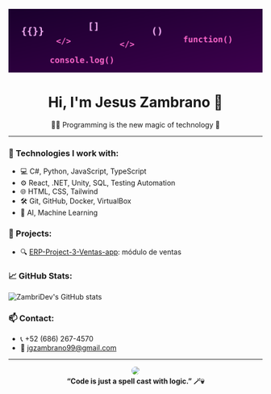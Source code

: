 <p align="center">
  <img src="https://raw.githubusercontent.com/ZambriDev/ZambriDev/main/panoramic_magic_banner.svg" alt="Magic Panorama"/>
</p>

<h1 align="center">Hi, I'm Jesus Zambrano 👋</h1>
<p align="center">🧙‍♂️ Programming is the new magic of technology 🔮</p>

---

### 🧰 Technologies I work with:
- 💻 C#, Python, JavaScript, TypeScript
- ⚙️ React, .NET, Unity, SQL, Testing Automation
- 🌐 HTML, CSS, Tailwind
- 🛠️ Git, GitHub, Docker, VirtualBox
- 🧠 AI, Machine Learning

### 🚀 Projects:
- 🔍 [ERP-Project-3-Ventas-app](https://github.com/ZambriDev/ERP-Project-3-Ventas-app): módulo de ventas

### 📈 GitHub Stats:
![ZambriDev's GitHub stats](https://github-readme-stats.vercel.app/api?username=ZambriDev&show_icons=true&theme=tokyonight)

### 📫 Contact:
- 📞 +52 (686) 267-4570
- 📧 jgzambrano99@gmail.com

---

<p align="center">
  <img src="https://raw.githubusercontent.com/ZambriDev/ZambriDev/main/magic_code_creature" style="border-radius: 50%"><br/>
  <b>“Code is just a spell cast with logic.” 🪄💀</b>
</p>
